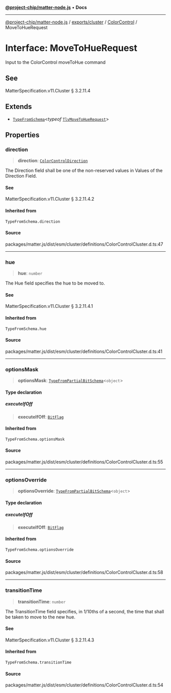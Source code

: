 [**@project-chip/matter-node.js**](../../../../../README.md) • **Docs**

***

[@project-chip/matter-node.js](../../../../../modules.md) / [exports/cluster](../../../README.md) / [ColorControl](../README.md) / MoveToHueRequest

# Interface: MoveToHueRequest

Input to the ColorControl moveToHue command

## See

MatterSpecification.v11.Cluster § 3.2.11.4

## Extends

- [`TypeFromSchema`](../../../../tlv/README.md#typefromschemas)\<*typeof* [`TlvMoveToHueRequest`](../README.md#tlvmovetohuerequest)\>

## Properties

### direction

> **direction**: [`ColorControlDirection`](../enumerations/ColorControlDirection.md)

The Direction field shall be one of the non-reserved values in Values of the Direction Field.

#### See

MatterSpecification.v11.Cluster § 3.2.11.4.2

#### Inherited from

`TypeFromSchema.direction`

#### Source

packages/matter.js/dist/esm/cluster/definitions/ColorControlCluster.d.ts:47

***

### hue

> **hue**: `number`

The Hue field specifies the hue to be moved to.

#### See

MatterSpecification.v11.Cluster § 3.2.11.4.1

#### Inherited from

`TypeFromSchema.hue`

#### Source

packages/matter.js/dist/esm/cluster/definitions/ColorControlCluster.d.ts:41

***

### optionsMask

> **optionsMask**: [`TypeFromPartialBitSchema`](../../../../schema/README.md#typefrompartialbitschemat)\<`object`\>

#### Type declaration

##### executeIfOff

> **executeIfOff**: [`BitFlag`](../../../../schema/README.md#bitflag)

#### Inherited from

`TypeFromSchema.optionsMask`

#### Source

packages/matter.js/dist/esm/cluster/definitions/ColorControlCluster.d.ts:55

***

### optionsOverride

> **optionsOverride**: [`TypeFromPartialBitSchema`](../../../../schema/README.md#typefrompartialbitschemat)\<`object`\>

#### Type declaration

##### executeIfOff

> **executeIfOff**: [`BitFlag`](../../../../schema/README.md#bitflag)

#### Inherited from

`TypeFromSchema.optionsOverride`

#### Source

packages/matter.js/dist/esm/cluster/definitions/ColorControlCluster.d.ts:58

***

### transitionTime

> **transitionTime**: `number`

The TransitionTime field specifies, in 1/10ths of a second, the time that shall be taken to move to the new
hue.

#### See

MatterSpecification.v11.Cluster § 3.2.11.4.3

#### Inherited from

`TypeFromSchema.transitionTime`

#### Source

packages/matter.js/dist/esm/cluster/definitions/ColorControlCluster.d.ts:54

